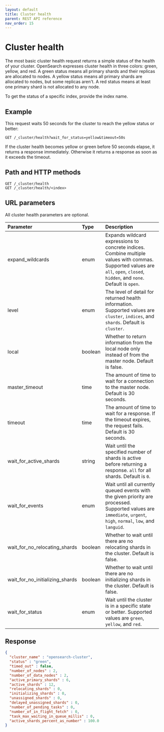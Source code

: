 ```yaml
---
layout: default
title: Cluster health
parent: REST API reference
nav_order: 15
---
```


# Cluster health

The most basic cluster health request returns a simple status of the health of your cluster. OpenSearch expresses cluster health in three colors: green, yellow, and red. A green status means all primary shards and their replicas are allocated to nodes. A yellow status means all primary shards are allocated to nodes, but some replicas aren't. A red status means at least one primary shard is not allocated to any node.

To get the status of a specific index, provide the index name.

## Example

This request waits 50 seconds for the cluster to reach the yellow status or better:

```
GET /_cluster/health?wait_for_status=yellow&timeout=50s
```

If the cluster health becomes yellow or green before 50 seconds elapse, it returns a response immediately. Otherwise it returns a response as soon as it exceeds the timeout.

## Path and HTTP methods

```
GET /_cluster/health
GET /_cluster/health/<index>
```

## URL parameters

All cluster health parameters are optional.

Parameter | Type | Description
:--- | :--- | :---
expand_wildcards | enum | Expands wildcard expressions to concrete indices. Combine multiple values with commas. Supported values are `all`, `open`, `closed`, `hidden`, and `none`. Default is `open`.
level | enum | The level of detail for returned health information. Supported values are `cluster`, `indices`, and `shards`. Default is `cluster`.
local | boolean | Whether to return information from the local node only instead of from the master node. Default is false.
master_timeout | time | The amount of time to wait for a connection to the master node. Default is 30 seconds.
timeout | time | The amount of time to wait for a response. If the timeout expires, the request fails. Default is 30 seconds.
wait_for_active_shards | string | Wait until the specified number of shards is active before returning a response. `all` for all shards. Default is `0`.
wait_for_events | enum | Wait until all currently queued events with the given priority are processed. Supported values are `immediate`, `urgent`, `high`, `normal`, `low`, and `languid`.
wait_for_no_relocating_shards | boolean | Whether to wait until there are no relocating shards in the cluster. Default is false.
wait_for_no_initializing_shards | boolean | Whether to wait until there are no initializing shards in the cluster. Default is false.
wait_for_status | enum | Wait until the cluster is in a specific state or better. Supported values are `green`, `yellow`, and `red`.

<!-- wait_for_nodes | string | Wait until the specified number of nodes is available. Also supports operators <=, >=, <, and >
# Not working properly when tested -->

## Response

```json
{
  "cluster_name" : "opensearch-cluster",
  "status" : "green",
  "timed_out" : false,
  "number_of_nodes" : 2,
  "number_of_data_nodes" : 2,
  "active_primary_shards" : 6,
  "active_shards" : 12,
  "relocating_shards" : 0,
  "initializing_shards" : 0,
  "unassigned_shards" : 0,
  "delayed_unassigned_shards" : 0,
  "number_of_pending_tasks" : 0,
  "number_of_in_flight_fetch" : 0,
  "task_max_waiting_in_queue_millis" : 0,
  "active_shards_percent_as_number" : 100.0
}
```
